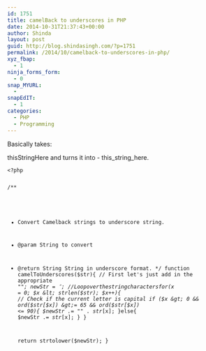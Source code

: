 ```yaml
---
id: 1751
title: camelBack to underscores in PHP
date: 2014-10-31T21:37:43+00:00
author: Shinda
layout: post
guid: http://blog.shindasingh.com/?p=1751
permalink: /2014/10/camelback-to-underscores-in-php/
xyz_fbap:
  - 1
ninja_forms_form:
  - 0
snap_MYURL:
  - 
snapEdIT:
  - 1
categories:
  - PHP
  - Programming
---
```

Basically takes:

thisStringHere and turns it into - this\_string\_here.

<noscript>
  <pre><code class="language-php php">&lt;?php

/** 
 * Convert Camelback strings to underscore string.
 * @param String to convert 
 * @return String String in underscore format.
 */
function camelToUnderscores($str){
	// First let's just add in the appropriate "_";
	$newStr = '';
	// Loop over the string characters
	for ($x = 0; $x &lt; strlen($str); $x++){
		// Check if the current letter is capital
		if ($x &gt; 0 && ord($str[$x]) &gt;= 65 && ord($str[$x]) &lt;= 90){
			$newStr .= "_" . $str[$x];
		}else{
			$newStr .= $str[$x];
		}
	}

	return strtolower($newStr);
}
</code></pre>
</noscript>